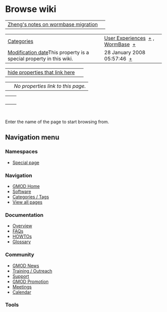 



<span id="top"></span>




# <span dir="auto">Browse wiki</span>






|  |  |
|----|----|
| [Zheng's notes on wormbase migration](/wiki/Zheng%27s_notes_on_wormbase_migration "Zheng's notes on wormbase migration") |  |

|  |  |
|----|----|
| [Categories](/wiki/Special%253ACategories "Special%253ACategories") | <span class="smwb-value">[User Experiences](/wiki/Category%253AUser_Experiences "Category%253AUser Experiences")  <span class="smwsearch">[+](/wiki/Special%253ASearchByProperty/User-20Experiences "Special%253ASearchByProperty/User-20Experiences")</span></span> , <span class="smwb-value">[WormBase](/wiki/Category%253AWormBase "Category%253AWormBase")  <span class="smwsearch">[+](/wiki/Special%253ASearchByProperty/WormBase "Special%253ASearchByProperty/WormBase")</span></span> |
| <span class="smw-highlighter" data-type="1" state="inline" data-title="Property"><span class="smwbuiltin">[Modification date](/wiki/Property:Modification_date "Property:Modification date")</span><span class="smwttcontent">This property is a special property in this wiki.</span></span> | <span class="smwb-value">28 January 2008 05:57:46  <span class="smwsearch">[+](/wiki/Special%253ASearchByProperty/Modification-20date/28-20January-202008-2005:57:46 "Special%253ASearchByProperty/Modification-20date/28-20January-202008-2005:57:46")</span></span> |

<span id="smw_browse_incoming"></span>

|  |  |
|----|----|
| [hide properties that link here](/mediawiki/index.php?title=Special:Browse&offset=0&dir=out&article=Zheng%27s+notes+on+wormbase+migration)  |  |

|     |                                    |
|-----|------------------------------------|
|     | *No properties link to this page.* |

|     |     |
|-----|-----|
|     |     |

 

Enter the name of the page to start browsing from.  








## Navigation menu



### Namespaces

- <span id="ca-nstab-special">[Special
  page](/wiki/Special%253ABrowse/Zheng's_notes_on_wormbase_migration "This is a special page, you cannot edit the page itself")</span>






### Navigation



- <span id="n-GMOD-Home">[GMOD Home](/wiki/Main_Page)</span>
- <span id="n-Software">[Software](/wiki/GMOD_Components)</span>
- <span id="n-Categories-.2F-Tags">[Categories /
  Tags](/wiki/Categories)</span>
- <span id="n-View-all-pages">[View all
  pages](/wiki/Special:AllPages)</span>




### Documentation



- <span id="n-Overview">[Overview](/wiki/Overview)</span>
- <span id="n-FAQs">[FAQs](/wiki/Category%253AFAQ)</span>
- <span id="n-HOWTOs">[HOWTOs](/wiki/Category%253AHOWTO)</span>
- <span id="n-Glossary">[Glossary](/wiki/Glossary)</span>




### Community



- <span id="n-GMOD-News">[GMOD News](/wiki/GMOD_News)</span>
- <span id="n-Training-.2F-Outreach">[Training /
  Outreach](/wiki/Training_and_Outreach)</span>
- <span id="n-Support">[Support](/wiki/Support)</span>
- <span id="n-GMOD-Promotion">[GMOD
  Promotion](/wiki/GMOD_Promotion)</span>
- <span id="n-Meetings">[Meetings](/wiki/Meetings)</span>
- <span id="n-Calendar">[Calendar](/wiki/Calendar)</span>




### Tools












<!-- -->




